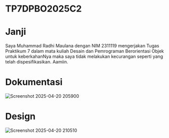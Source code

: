 # TP7DPBO2025C2
# Janji
Saya Muhammad Radhi Maulana dengan NIM 2311119 mengerjakan Tugas Praktikum 7 dalam mata kuliah Desain dan Pemrograman Berorientasi Objek untuk keberkahanNya maka saya tidak melakukan kecurangan seperti yang telah dispesifikasikan. Aamiin.
# Dokumentasi
![Screenshot 2025-04-20 205900](https://github.com/user-attachments/assets/8b0bd50b-a5be-4d31-bc14-dfb0efd3b4dd)
# Design
![Screenshot 2025-04-20 210510](https://github.com/user-attachments/assets/65457832-552b-4d43-b38e-5388b93d3d3b)
